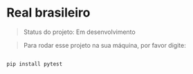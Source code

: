 # Real brasileiro

> Status do projeto: Em desenvolvimento

>Para rodar esse projeto na sua máquina, por favor digite:
```

pip install pytest

```

